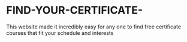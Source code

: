 # FIND-YOUR-CERTIFICATE-
This website made it incredibly easy for any one to find free certificate courses that fit your schedule and interests
